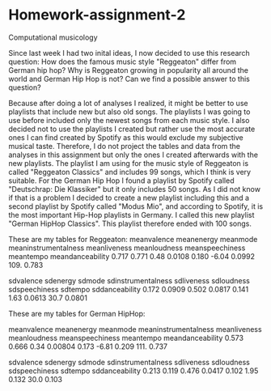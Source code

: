 # Homework-assignment-2
Computational musicology 

Since last week I had two inital ideas, I now decided to use this research question: 
How does the famous music style "Reggeaton" differ from German hip hop? 
Why is Reggeaton growing in popularity all around the world and German Hip Hop is not? Can we find a possible answer to this question?

Because after doing a lot of analyses I realized, it might be better to use playlists that include new but also old songs. The playlists I was going to use before included only the newest songs from each music style. I also decided not to use the playlists I created but rather use the most accurate ones I can find created by Spotify as this would exclude my subjective musical taste. Therefore, I do not project the tables and data from the analyses in this assignment but only the ones I created afterwards with the new playlists. 
The playlist I am using for the music style of Reggeaton is called "Reggeaton Classics" and includes 99 songs, which I think is very suitable. 
For the German Hip Hop I found a playlist by Spotify called "Deutschrap: Die Klassiker" but it only includes 50 songs. As I did not know if that is a problem I decided to create a new playlist including this and a second playlist by Spotify called "Modus Mio", and according to Spotify, it is the most important Hip-Hop playlists in Germany. I called this new playlist "German HipHop Classics". This playlist therefore ended with 100 songs. 

These are my tables for Reggeaton: 
 meanvalence meanenergy meanmode meaninstrumentalness meanliveness meanloudness meanspeechiness meantempo meandanceability
   0.717      0.771      0.48            0.0108         0.180        -6.04          0.0992      109.            0.783
   
  sdvalence  sdenergy   sdmode    sdinstrumentalness  sdliveness    sdloudness  sdspeechiness    sdtempo sddanceability
   0.172     0.0909     0.502           0.0817           0.141         1.63         0.0613        30.7         0.0801
   
 These are my tables for German HipHop: 
 
 meanvalence meanenergy meanmode meaninstrumentalness meanliveness meanloudness meanspeechiness meantempo meandanceability
  0.573      0.666     0.34              0.00804        0.173        -6.81           0.209        111.            0.737
  
 sdvalence   sdenergy   sdmode    sdinstrumentalness   sdliveness   sdloudness   sdspeechiness   sdtempo   sddanceability
   0.213      0.119     0.476             0.0417        0.102         1.95          0.132         30.0           0.103
